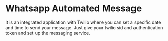 # Whatsapp Automated Message
It is an integrated application with Twilio where you can set a specific date and time to send your message.
Just give your twilio sid and authentication token and set up the messaging service.
